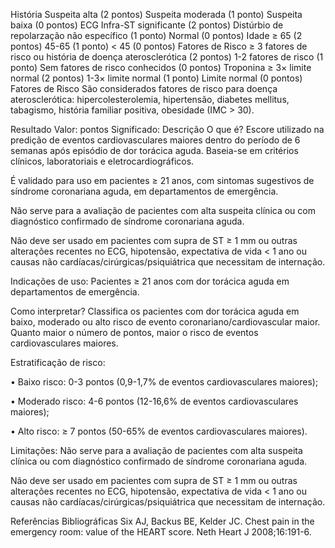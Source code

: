 História
Suspeita alta (2 pontos)
Suspeita moderada (1 ponto)
Suspeita baixa (0 pontos)
ECG
Infra-ST significante (2 pontos)
Distúrbio de repolarzação não específico (1 ponto)
Normal (0 pontos)
Idade
≥ 65 (2 pontos)
45-65 (1 ponto)
< 45 (0 pontos)
Fatores de Risco
≥ 3 fatores de risco ou história de doença aterosclerótica (2 pontos)
1-2 fatores de risco (1 ponto)
Sem fatores de risco conhecidos (0 pontos)
Troponina
≥ 3× limite normal (2 pontos)
1-3× limite normal (1 ponto)
Limite normal (0 pontos)
Fatores de Risco
São considerados fatores de risco para doença aterosclerótica: hipercolesterolemia, hipertensão, diabetes mellitus, tabagismo, história familiar positiva, obesidade (IMC > 30).

Resultado
Valor: pontos
Significado:
Descrição
O que é?
Escore utilizado na predição de eventos cardiovasculares maiores dentro do período de 6 semanas após episódio de dor torácica aguda. Baseia-se em critérios clínicos, laboratoriais e eletrocardiográficos.

É validado para uso em pacientes ≥ 21 anos, com sintomas sugestivos de síndrome coronariana aguda, em departamentos de emergência.

Não serve para a avaliação de pacientes com alta suspeita clínica ou com diagnóstico confirmado de síndrome coronariana aguda.

Não deve ser usado em pacientes com supra de ST ≥ 1 mm ou outras alterações recentes no ECG, hipotensão, expectativa de vida < 1 ano ou causas não cardíacas/cirúrgicas/psiquiátrica que necessitam de internação.

Indicações de uso:
Pacientes ≥ 21 anos com dor torácica aguda em departamentos de emergência.

Como interpretar?
Classifica os pacientes com dor torácica aguda em baixo, moderado ou alto risco de evento coronariano/cardiovascular maior. Quanto maior o número de pontos, maior o risco de eventos cardiovasculares maiores.

Estratificação de risco:

• Baixo risco: 0-3 pontos (0,9-1,7% de eventos cardiovasculares maiores);

• Moderado risco: 4-6 pontos (12-16,6% de eventos cardiovasculares maiores);

• Alto risco: ≥ 7 pontos (50-65% de eventos cardiovasculares maiores).

Limitações:
Não serve para a avaliação de pacientes com alta suspeita clínica ou com diagnóstico confirmado de síndrome coronariana aguda.

Não deve ser usado em pacientes com supra de ST ≥ 1 mm ou outras alterações recentes no ECG, hipotensão, expectativa de vida < 1 ano ou causas não cardíacas/cirúrgicas/psiquiátrica que necessitam de internação.

Referências Bibliográficas
Six AJ, Backus BE, Kelder JC. Chest pain in the emergency room: value of the HEART score. Neth Heart J 2008;16:191-6.